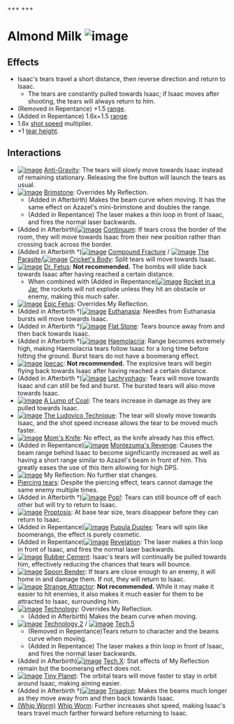 +++
+++

 # Almond Milk ![image](/image/Almond_Milk.png) 


Effects
---------


* Isaac's tears travel a short distance, then reverse direction and return to Isaac.
	+ The tears are constantly pulled towards Isaac; if Isaac moves after shooting, the tears will always return to him.
* (Removed in Repentance) +1.5 [range](/wiki/Range "Range").
* (Added in Repentance) 1.6x+1.5 [range](/wiki/Range "Range").
* 1.6x [shot speed](/wiki/Shot_speed "Shot speed") multiplier.
* +1 [tear height](/wiki/Tear_height "Tear height").


Interactions
--------------


* [![image](/image/Anti-Gravity.png)](/wiki/Anti-Gravity "Anti-Gravity") [Anti-Gravity](/wiki/Anti-Gravity "Anti-Gravity"): The tears will slowly move towards Isaac instead of remaining stationary. Releasing the fire button will launch the tears as usual.
* [![image](/image/Brimstone.png)](/wiki/Brimstone "Brimstone") [Brimstone](/wiki/Brimstone "Brimstone"): Overrides My Reflection.
	+ (Added in Afterbirth) Makes the beam curve when moving. It has the same effect on Azazel's mini-brimstone and doubles the range.
	+ (Added in Repentance) The laser makes a thin loop in front of Isaac, and fires the normal laser backwards.
* (Added in Afterbirth)[![image](/image/Continuum.png)](/wiki/Continuum "Continuum") [Continuum](/wiki/Continuum "Continuum"): If tears cross the border of the room, they will move towards Isaac from their new position rather than crossing back across the border.
* (Added in Afterbirth †)[![image](/image/Compound_Fracture.png)](/wiki/Compound_Fracture "Compound Fracture") [Compound Fracture](/wiki/Compound_Fracture "Compound Fracture") / [![image](/image/The_Parasite.png)](/wiki/The_Parasite "The Parasite") [The Parasite](/wiki/The_Parasite "The Parasite")/[![image](/image/Cricket%27s_Body.png)](/wiki/Cricket%27s_Body "Cricket's Body") [Cricket's Body](/wiki/Cricket%27s_Body "Cricket's Body"): Split tears will move towards Isaac.
* [![image](/image/Dr._Fetus.png)](/wiki/Dr._Fetus "Dr. Fetus") [Dr. Fetus](/wiki/Dr._Fetus "Dr. Fetus"): **Not recommended.** The bombs will slide back towards Isaac after having reached a certain distance.
	+ When combined with (Added in Repentance)[![image](/image/Rocket_in_a_Jar.png)](/wiki/Rocket_in_a_Jar "Rocket in a Jar") [Rocket in a Jar](/wiki/Rocket_in_a_Jar "Rocket in a Jar"), the rockets will not explode unless they hit an obstacle or enemy, making this much safer.
* [![image](/image/Epic_Fetus.png)](/wiki/Epic_Fetus "Epic Fetus") [Epic Fetus](/wiki/Epic_Fetus "Epic Fetus"): Overrides My Reflection.
* (Added in Afterbirth †)[![image](/image/Euthanasia.png)](/wiki/Euthanasia "Euthanasia") [Euthanasia](/wiki/Euthanasia "Euthanasia"): Needles from Euthanasia bursts will move towards Isaac.
* (Added in Afterbirth †)[![image](/image/Flat_Stone.png)](/wiki/Flat_Stone "Flat Stone") [Flat Stone](/wiki/Flat_Stone "Flat Stone"): Tears bounce away from and then back towards Isaac.
* (Added in Afterbirth †)[![image](/image/Haemolacria.png)](/wiki/Haemolacria "Haemolacria") [Haemolacria](/wiki/Haemolacria "Haemolacria"): Range becomes extremely high, making Haemolacria tears follow Isaac for a long time before hitting the ground. Burst tears do not have a boomerang effect.
* [![image](/image/Ipecac.png)](/wiki/Ipecac "Ipecac") [Ipecac](/wiki/Ipecac "Ipecac"): **Not recommended.** The explosive tears will begin flying back towards Isaac after having reached a certain distance.
* (Added in Afterbirth †)[![image](/image/Lachryphagy.png)](/wiki/Lachryphagy "Lachryphagy") [Lachryphagy](/wiki/Lachryphagy "Lachryphagy"): Tears will move towards Isaac and can still be fed and burst. The bursted tears will also move towards Isaac.
* [![image](/image/A_Lump_of_Coal.png)](/wiki/A_Lump_of_Coal "A Lump of Coal") [A Lump of Coal](/wiki/A_Lump_of_Coal "A Lump of Coal"): The tears increase in damage as they are pulled towards Isaac.
* [![image](/image/The_Ludovico_Technique.png)](/wiki/The_Ludovico_Technique "The Ludovico Technique") [The Ludovico Technique](/wiki/The_Ludovico_Technique "The Ludovico Technique"): The tear will slowly move towards Isaac, and the shot speed increase allows the tear to be moved much faster.
* [![image](/image/Mom%27s_Knife.png)](/wiki/Mom%27s_Knife "Mom's Knife") [Mom's Knife](/wiki/Mom%27s_Knife "Mom's Knife"): No effect, as the knife already has this effect.
* (Added in Repentance)[![image](/image/Montezuma%27s_Revenge.png)](/wiki/Montezuma%27s_Revenge "Montezuma's Revenge") [Montezuma's Revenge](/wiki/Montezuma%27s_Revenge "Montezuma's Revenge"): Causes the beam range behind Isaac to become significantly increased as well as having a short range similar to Azazel's beam in front of him. This greatly eases the use of this item allowing for high DPS.
* [![image](/image/My_Reflection.png)](/wiki/My_Reflection "My Reflection") My Reflection: No further stat changes.
* [Piercing tears](/wiki/Piercing_tears "Piercing tears"): Despite the piercing effect, tears cannot damage the same enemy multiple times.
* (Added in Afterbirth †)[![image](/image/Pop!.png)](/wiki/Pop! "Pop!") [Pop!](/wiki/Pop! "Pop!"): Tears can still bounce off of each other but will try to return to Isaac.
* [![image](/image/Proptosis.png)](/wiki/Proptosis "Proptosis") [Proptosis](/wiki/Proptosis "Proptosis"): At base tear size, tears disappear before they can return to Isaac.
* (Added in Repentance)[![image](/image/Pupula_Duplex.png)](/wiki/Pupula_Duplex "Pupula Duplex") [Pupula Duplex](/wiki/Pupula_Duplex "Pupula Duplex"): Tears will spin like boomerangs, the effect is purely cosmetic.
* (Added in Repentance)[![image](/image/Revelation.png)](/wiki/Revelation "Revelation") [Revelation](/wiki/Revelation "Revelation"): The laser makes a thin loop in front of Isaac, and fires the normal laser backwards.
* [![image](/image/Rubber_Cement.png)](/wiki/Rubber_Cement "Rubber Cement") [Rubber Cement](/wiki/Rubber_Cement "Rubber Cement"): Isaac's tears will continually be pulled towards him, effectively reducing the chances that tears will bounce.
* [![image](/image/Spoon_Bender.png)](/wiki/Spoon_Bender "Spoon Bender") [Spoon Bender](/wiki/Spoon_Bender "Spoon Bender"): If tears are close enough to an enemy, it will home in and damage them. If not, they will return to Isaac.
* [![image](/image/Strange_Attractor.png)](/wiki/Strange_Attractor "Strange Attractor") [Strange Attractor](/wiki/Strange_Attractor "Strange Attractor"): **Not recommended.** While it may make it easier to hit enemies, it also makes it much easier for them to be attracted to Isaac, surrounding him.
* [![image](/image/Technology.png)](/wiki/Technology "Technology") [Technology](/wiki/Technology "Technology"): Overrides My Reflection.
	+ (Added in Afterbirth) Makes the beam curve when moving.
* [![image](/image/Technology_2.png)](/wiki/Technology_2 "Technology 2") [Technology 2](/wiki/Technology_2 "Technology 2") / [![image](/image/Tech.5.png)](/wiki/Tech.5 "Tech.5") [Tech.5](/wiki/Tech.5 "Tech.5")
	+ (Removed in Repentance)Tears return to character and the beams curve when moving.
	+ (Added in Repentance) The laser makes a thin loop in front of Isaac, and fires the normal laser backwards.
* (Added in Afterbirth)[![image](/image/Tech_X.png)](/wiki/Tech_X "Tech X") [Tech X](/wiki/Tech_X "Tech X"): Stat effects of My Reflection remain but the boomerang effect does not.
* [![image](/image/Tiny_Planet.png)](/wiki/Tiny_Planet "Tiny Planet") [Tiny Planet](/wiki/Tiny_Planet "Tiny Planet"): The orbital tears will move faster to stay in orbit around Isaac, making aiming easier.
* (Added in Afterbirth †)[![image](/image/Trisagion.png)](/wiki/Trisagion "Trisagion") [Trisagion](/wiki/Trisagion "Trisagion"): Makes the beams much longer as they move away from and then back towards Isaac.
* [(Whip Worm)](/wiki/Whip_Worm "Whip Worm") [Whip Worm](/wiki/Whip_Worm "Whip Worm"): Further increases shot speed, making Isaac's tears travel much farther forward before returning to Isaac.


